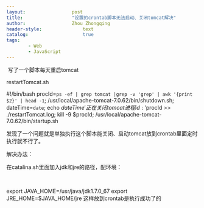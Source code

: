 ```yaml
---
layout:					post
title:					"设置的crontab脚本无法启动、关闭tomcat解决"
author:					Zhou Zhongqing
header-style:				text
catalog:					true
tags:
		- Web
		- JavaScript
---
```

​
写了一个脚本每天重启tomcat

restartTomcat.sh 

#!/bin/bash 
procId=`ps -ef | grep tomcat |grep -v 'grep' | awk '{print $2}' | head -1`;
/usr/local/apache-tomcat-7.0.62/bin/shutdown.sh;
dateTime=`date`;
echo  $dateTime ' 正在关闭tomcat进程id : '$procId >>  ./restartTomcat.log;
kill -9 $procId;
/usr/local/apache-tomcat-7.0.62/bin/startup.sh

发现了一个问题就是单独执行这个脚本能关闭、启动tomcat放到crontab里面定时执行就不行了。

解决办法：

在catalina.sh里面加入jdk和jre的路径，配环境：

    

export JAVA_HOME=/usr/java/jdk1.7.0_67 
export JRE_HOME=$JAVA_HOME/jre
这样放到crontab是执行成功了的

​